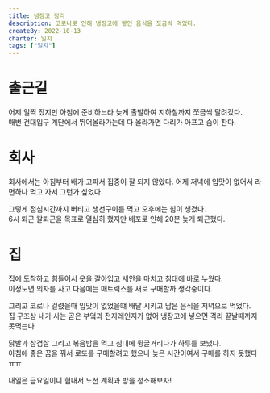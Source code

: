 ```yaml
---
title: 냉장고 정리
description: 코로나로 인해 냉장고에 쌓인 음식을 쪼금씩 먹었다.
createBy: 2022-10-13
charter: 일지
tags: ["일지"]
---
```


# 출근길

어제 일찍 잤지만 아침에 준비하느라 늦게 출발하여 지하철까지 쪼금씩 달려갔다.  
매번 건대입구 계단에서 뛰어올라가는데 다 올라가면 다리가 아프고 숨이 찬다.

# 회사

회사에서는 아침부터 배가 고파서 집중이 잘 되지 않았다.
어제 저녁에 입맛이 없어서 라면하나 먹고 자서 그런가 싶었다.

그렇게 점심시간까지 버티고 생선구이를 먹고 오후에는 힘이 생겼다.  
6시 퇴근 칼퇴근을 목표로 열심히 했지만 배포로 인해 20분 늦게 퇴근했다.

# 집

집에 도착하고 힘들어서 옷을 갈아입고 세안을 마치고 침대에 바로 누웠다.  
이정도면 의자를 사고 다음에는 매트릭스를 새로 구매할까 생각중이다.

그리고 코로나 걸렸을때 입맛이 없었을떄 배달 시키고 남은 음식을 저녁으로 먹었다.  
집 구조상 내가 사는 곧은 부엌과 전자레인지가 없어 냉장고에 넣으면 격리 끝날때까지 못먹는다

닭발과 삼겹살 그리고 볶음밥을 먹고 침대에 뒹글거리다가 하루를 보냈다.  
아침에 좋은 꿈을 꿔서 로또를 구매할려고 했으나 늦은 시간이여서 구매를 하지 못했다 ㅠㅠ

내일은 금요일이니 힘내서 노션 계획과 방을 청소해보자!
